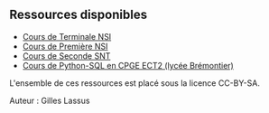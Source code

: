 ## Ressources disponibles 

- [Cours de Terminale NSI](https://glassus.github.io/terminale_nsi)  
- [Cours de Première NSI](https://glassus.github.io/premiere_nsi)
- [Cours de Seconde SNT](https://glassus.github.io/snt)
- [Cours de Python-SQL en CPGE ECT2 (lycée Brémontier)](https://glassus.github.io/ect2)


L'ensemble de ces ressources est placé sous la licence CC-BY-SA.

Auteur : Gilles Lassus